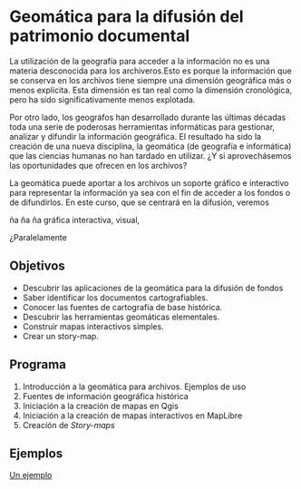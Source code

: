 # Geomática para la difusión del patrimonio documental

<p>La utilización de la geografía para acceder a la información no es una materia desconocida para los archiveros.Esto es porque la información que se conserva en los archivos tiene siempre una dimensión geográfica más o menos explícita. Esta dimensión es tan real como la dimensión cronológica, pero ha sido significativamente menos explotada.</p>

<p>Por otro lado, los geográfos han desarrollado durante las últimas décadas toda una serie de poderosas herramientas informáticas para gestionar, analizar y difundir la información geográfica. El resultado ha sido la creación de una nueva disciplina, la geomática (de geografía e informática) que las ciencias humanas no han tardado en utilizar. ¿Y si aprovechásemos las oportunidades que ofrecen en los archivos?</p>

<p>La geomática puede aportar a los archivos un soporte gráfico e interactivo para representar la información ya sea con el fin de acceder a los fondos o de difundirlos. En este curso, que se centrará en la difusión, veremos


ña ña ña gráfica interactiva, visual, </p>

<p></p>
¿Paralelamente

## Objetivos

<ul>
    <li>Descubrir las aplicaciones de la geomática para la difusión de fondos</li>
    <li>Saber identificar los documentos cartografiables.</li>
    <li>Conocer las fuentes de cartografía de base histórica.</li>
    <li>Descubrir las herramientas geomáticas elementales.</li>
    <li>Construir mapas interactivos simples.</li>
    <li>Crear un story-map.</li>
</ul>

## Programa

 <ol>
    <li>Introducción a la geomática para archivos. Ejemplos de uso</li>
    <li>Fuentes de información geográfica histórica</li>
    <li>Iniciación a la creación de mapas en Qgis</li>
    <li>Iniciación a la creación de mapas interactivos en MapLibre</li>
    <li>Creación de <i>Story-maps</i></li>
</ol>

## Ejemplos

<a href="https://alvaroruc.github.io/Geomatica-para-archivos/slider.html">Un ejemplo</a>